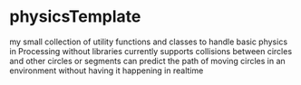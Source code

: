 # physicsTemplate
my small collection of utility functions and classes to handle basic physics in Processing without libraries
currently supports collisions between circles and other circles or segments
can predict the path of moving circles in an environment without having it happening in realtime
